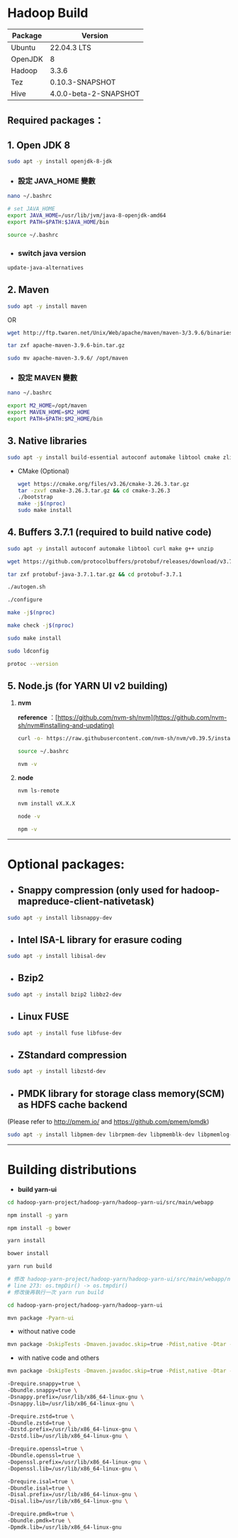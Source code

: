 # Hadoop Build

| Package | Version               |
| ------- | --------------------- |
| Ubuntu  | 22.04.3 LTS           |
| OpenJDK | 8                     |
| Hadoop  | 3.3.6                 |
| Tez     | 0.10.3-SNAPSHOT       |
| Hive    | 4.0.0-beta-2-SNAPSHOT |

## Required packages：

## 1. Open JDK 8

```bash
sudo apt -y install openjdk-8-jdk
```

* ### 設定 JAVA_HOME 變數

```bash
nano ~/.bashrc

# set JAVA_HOME
export JAVA_HOME=/usr/lib/jvm/java-8-openjdk-amd64
export PATH=$PATH:$JAVA_HOME/bin

source ~/.bashrc
```

* ### switch java version
```bash
update-java-alternatives
```

## 2. Maven

```bash
sudo apt -y install maven
```

OR

```bash
wget http://ftp.twaren.net/Unix/Web/apache/maven/maven-3/3.9.6/binaries/apache-maven-3.9.6-bin.tar.gz

tar zxf apache-maven-3.9.6-bin.tar.gz

sudo mv apache-maven-3.9.6/ /opt/maven
```

* ### 設定 MAVEN 變數

```bash
nano ~/.bashrc

export M2_HOME=/opt/maven
export MAVEN_HOME=$M2_HOME
export PATH=$PATH:$M2_HOME/bin
```

## 3. Native libraries

```bash
sudo apt -y install build-essential autoconf automake libtool cmake zlib1g-dev pkg-config libssl-dev libsasl2-dev
```

* CMake (Optional)

    ```bash
    wget https://cmake.org/files/v3.26/cmake-3.26.3.tar.gz
    tar -zxvf cmake-3.26.3.tar.gz && cd cmake-3.26.3
    ./bootstrap
    make -j$(nproc)
    sudo make install
    ```

## 4. Buffers 3.7.1 (required to build native code)

```bash
sudo apt -y install autoconf automake libtool curl make g++ unzip

wget https://github.com/protocolbuffers/protobuf/releases/download/v3.7.1/protobuf-java-3.7.1.tar.gz

tar zxf protobuf-java-3.7.1.tar.gz && cd protobuf-3.7.1

./autogen.sh

./configure

make -j$(nproc)

make check -j$(nproc)

sudo make install

sudo ldconfig

protoc --version
```

## 5. Node.js (for YARN UI v2 building)

1. __nvm__

    __reference__ ：[https://github.com/nvm-sh/nvm](https://github.com/nvm-sh/nvm#installing-and-updating)

    ```bash
    curl -o- https://raw.githubusercontent.com/nvm-sh/nvm/v0.39.5/install.sh | bash

    source ~/.bashrc

    nvm -v
    ```

2. __node__

    ```bash
    nvm ls-remote

    nvm install vX.X.X

    node -v

    npm -v
    ```

---

# Optional packages:

* ## Snappy compression (only used for hadoop-mapreduce-client-nativetask)

```bash
sudo apt -y install libsnappy-dev
```

* ## Intel ISA-L library for erasure coding

```bash
sudo apt -y install libisal-dev
```

* ## Bzip2

```bash
sudo apt -y install bzip2 libbz2-dev
```

* ## Linux FUSE

```bash
sudo apt -y install fuse libfuse-dev
```

* ## ZStandard compression

```bash
sudo apt -y install libzstd-dev
```

* ## PMDK library for storage class memory(SCM) as HDFS cache backend
(Please refer to http://pmem.io/ and https://github.com/pmem/pmdk)

```bash
sudo apt -y install libpmem-dev librpmem-dev libpmemblk-dev libpmemlog-dev libpmemobj-dev libpmempool-dev libpmempool-dev
```



---

# Building distributions

* __build yarn-ui__

```bash
cd hadoop-yarn-project/hadoop-yarn/hadoop-yarn-ui/src/main/webapp

npm install -g yarn

npm install -g bower

yarn install

bower install

yarn run build

# 修改 hadoop-yarn-project/hadoop-yarn/hadoop-yarn-ui/src/main/webapp/node_modules/temp/lib/temp.js
# line 273: os.tmpDir() -> os.tmpdir()
# 修改後再執行一次 yarn run build

cd hadoop-yarn-project/hadoop-yarn/hadoop-yarn-ui

mvn package -Pyarn-ui
```

* without native code

```bash
mvn package -DskipTests -Dmaven.javadoc.skip=true -Pdist,native -Dtar -Pyarn-ui
```

* with native code and others

```bash
mvn package -DskipTests -Dmaven.javadoc.skip=true -Pdist,native -Dtar -Pyarn-ui \

-Drequire.snappy=true \
-Dbundle.snappy=true \
-Dsnappy.prefix=/usr/lib/x86_64-linux-gnu \
-Dsnappy.lib=/usr/lib/x86_64-linux-gnu \

-Drequire.zstd=true \
-Dbundle.zstd=true \
-Dzstd.prefix=/usr/lib/x86_64-linux-gnu \
-Dzstd.lib=/usr/lib/x86_64-linux-gnu \

-Drequire.openssl=true \
-Dbundle.openssl=true \
-Dopenssl.prefix=/usr/lib/x86_64-linux-gnu \
-Dopenssl.lib=/usr/lib/x86_64-linux-gnu \

-Drequire.isal=true \
-Dbundle.isal=true \
-Disal.prefix=/usr/lib/x86_64-linux-gnu \
-Disal.lib=/usr/lib/x86_64-linux-gnu \

-Drequire.pmdk=true \
-Dbundle.pmdk=true \
-Dpmdk.lib=/usr/lib/x86_64-linux-gnu
```
